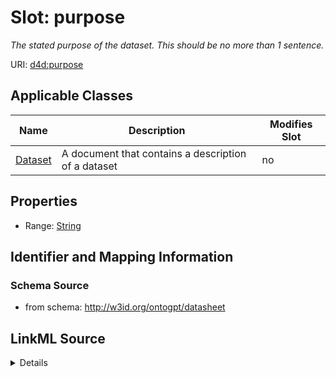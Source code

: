 

# Slot: purpose


_The stated purpose of the dataset. This should be no more than 1 sentence._



URI: [d4d:purpose](http://w3id.org/ontogpt/datasheetpurpose)



<!-- no inheritance hierarchy -->





## Applicable Classes

| Name | Description | Modifies Slot |
| --- | --- | --- |
| [Dataset](Dataset.md) | A document that contains a description of a dataset |  no  |







## Properties

* Range: [String](String.md)





## Identifier and Mapping Information







### Schema Source


* from schema: http://w3id.org/ontogpt/datasheet




## LinkML Source

<details>
```yaml
name: purpose
description: The stated purpose of the dataset. This should be no more than 1 sentence.
from_schema: http://w3id.org/ontogpt/datasheet
rank: 1000
alias: purpose
owner: Dataset
domain_of:
- Dataset
range: string

```
</details>